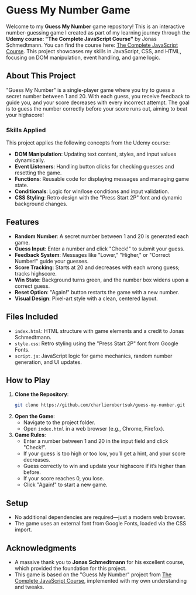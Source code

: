 # Guess My Number Game

Welcome to my **Guess My Number** game repository! This is an interactive number-guessing game I created as part of my learning journey through the **Udemy course: "The Complete JavaScript Course"** by Jonas Schmedtmann. You can find the course here: [The Complete JavaScript Course](https://www.udemy.com/course/the-complete-javascript-course/). This project showcases my skills in JavaScript, CSS, and HTML, focusing on DOM manipulation, event handling, and game logic.

## About This Project

"Guess My Number" is a single-player game where you try to guess a secret number between 1 and 20. With each guess, you receive feedback to guide you, and your score decreases with every incorrect attempt. The goal is to guess the number correctly before your score runs out, aiming to beat your highscore!

### Skills Applied
This project applies the following concepts from the Udemy course:
- **DOM Manipulation**: Updating text content, styles, and input values dynamically.
- **Event Listeners**: Handling button clicks for checking guesses and resetting the game.
- **Functions**: Reusable code for displaying messages and managing game state.
- **Conditionals**: Logic for win/lose conditions and input validation.
- **CSS Styling**: Retro design with the "Press Start 2P" font and dynamic background changes.

## Features
- **Random Number**: A secret number between 1 and 20 is generated each game.
- **Guess Input**: Enter a number and click "Check!" to submit your guess.
- **Feedback System**: Messages like "Lower," "Higher," or "Correct Number!" guide your guesses.
- **Score Tracking**: Starts at 20 and decreases with each wrong guess; tracks highscore.
- **Win State**: Background turns green, and the number box widens upon a correct guess.
- **Reset Option**: "Again!" button restarts the game with a new number.
- **Visual Design**: Pixel-art style with a clean, centered layout.

## Files Included
- `index.html`: HTML structure with game elements and a credit to Jonas Schmedtmann.
- `style.css`: Retro styling using the "Press Start 2P" font from Google Fonts.
- `script.js`: JavaScript logic for game mechanics, random number generation, and UI updates.

## How to Play
1. **Clone the Repository**:
   ```bash
   git clone https://github.com/charlierobertsuk/guess-my-number.git
   ```
2. **Open the Game**:
   - Navigate to the project folder.
   - Open `index.html` in a web browser (e.g., Chrome, Firefox).
3. **Game Rules**:
   - Enter a number between 1 and 20 in the input field and click "Check!".
   - If your guess is too high or too low, you’ll get a hint, and your score decreases.
   - Guess correctly to win and update your highscore if it’s higher than before.
   - If your score reaches 0, you lose.
   - Click "Again!" to start a new game.

## Setup
- No additional dependencies are required—just a modern web browser.
- The game uses an external font from Google Fonts, loaded via the CSS import.

## Acknowledgments
- A massive thank you to **Jonas Schmedtmann** for his excellent course, which provided the foundation for this project.
- This game is based on the "Guess My Number" project from [The Complete JavaScript Course](https://www.udemy.com/course/the-complete-javascript-course/), implemented with my own understanding and tweaks.
